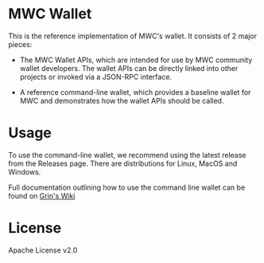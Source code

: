 
# MWC Wallet

This is the reference implementation of MWC's wallet. It consists of 2 major pieces:

* The MWC Wallet APIs, which are intended for use by MWC community wallet developers. The wallet APIs can be directly linked into other projects or invoked via a JSON-RPC interface.

* A reference command-line wallet, which provides a baseline wallet for MWC and demonstrates how the wallet APIs should be called.

# Usage

To use the command-line wallet, we recommend using the latest release from the Releases page. There are distributions for Linux, MacOS and Windows.

Full documentation outlining how to use the command line wallet can be found on [Grin's Wiki](https://github.com/mimblewimble/docs/wiki/Wallet-User-Guide)

# License

Apache License v2.0

